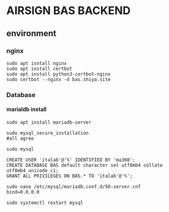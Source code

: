 # AIRSIGN BAS BACKEND
## environment
### nginx
```
sudo apt isntall nginx
sudo apt install certbot
sudo apt install python3-certbot-nginx
sudo certbot --nginx -d bas.shiya.site

```
### Database
#### marialdb install


```=bash
sudo apt install mariadb-server

sudo mysql_secure_installation
#all agree

sudo mysql

CREATE USER 'italab'@'%' IDENTIFIED BY 'ma308';
CREATE DATABASE BAS default character set utf8mb4 collate utf8mb4_unicode_ci;
GRANT ALL PRIVILEGES ON BAS.* TO 'italab'@'%';

sudo nano /etc/mysql/mariadb.conf.d/50-server.cnf
bind=0.0.0.0

sudo systemctl restart mysql
```

